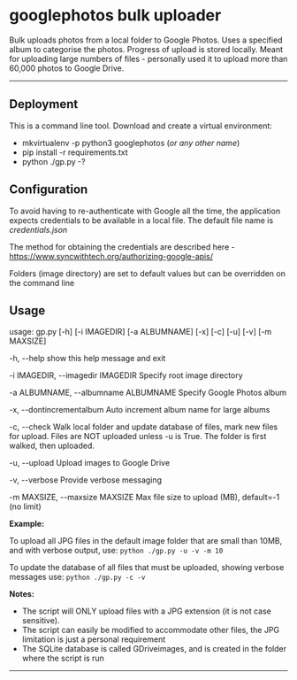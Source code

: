 # googlephotos bulk uploader
Bulk uploads photos from a local folder to Google Photos. Uses a specified album to categorise the photos.
Progress of upload is stored locally.
Meant for uploading large numbers of files - personally used it to upload more than 60,000 photos 
to Google Drive.

---
## Deployment
This is a command line tool.
Download and create a virtual environment:
- mkvirtualenv -p python3 googlephotos (_or any other name_)
- pip install -r requirements.txt
- python ./gp.py -?


## Configuration
To avoid having to re-authenticate with Google all the time, the application expects credentials to be
available in a local file. The default file name is _credentials.json_

The method for obtaining the credentials are described here - https://www.syncwithtech.org/authorizing-google-apis/

Folders (image directory) are set to default values but can be overridden on the command line

## Usage
usage: gp.py [-h] [-i IMAGEDIR] [-a ALBUMNAME] [-x] [-c] [-u] [-v] [-m MAXSIZE]

 -h, --help            show this help message and exit
 
  -i IMAGEDIR, --imagedir IMAGEDIR 
                        Specify root image directory
                        
  -a ALBUMNAME, --albumname ALBUMNAME
                        Specify Google Photos album
                        
  -x, --dontincrementalbum
                        Auto increment album name for large albums
                        
  -c, --check           Walk local folder and update database of files, mark
                        new files for upload. Files are NOT uploaded unless -u
                        is True. The folder is first walked, then uploaded.
                        
  -u, --upload          Upload images to Google Drive
  
  -v, --verbose         Provide verbose messaging
  
  -m MAXSIZE, --maxsize MAXSIZE
                        Max file size to upload (MB), default=-1 (no limit)

__Example:__
 
To upload all JPG files in the default image folder that are small 
than 10MB, and with verbose output, use:
 `python ./gp.py -u -v -m 10`

To update the database of all files that must be uploaded, showing verbose 
messages use: `python ./gp.py -c -v`

__Notes:__
- The script will ONLY upload files with a JPG extension (it is not case sensitive).
- The script can easily be modified to accommodate other files, the JPG limitation is just a personal requirement
- The SQLite database is called GDriveimages, and is created in the folder where the script is run


---

